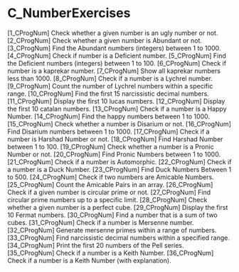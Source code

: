 # C_NumberExercises

[1_CProgNum] Check whether a given number is an ugly number or not.
[2_CProgNum] Check whether a given number is Abundant or not.
[3_CProgNum] Find the Abundant numbers (integers) between 1 to 1000.
[4_CProgNum] Check if number is a Deficient number.
[5_CProgNum] Find the Deficient numbers (integers) between 1 to 100.
[6_CProgNum] Check if number is a kaprekar number.
[7_CProgNum] Show all kaprekar numbers less than 1000.
[8_CProgNum] Check if a number is a Lychrel number.
[9_CProgNum] Count the number of Lychrel numbers within a specific range.
[10_CProgNum] Find the first 15 narcissistic decimal numbers.
[11_CProgNum] Display the first 10 lucas numbers.
[12_CProgNum] Display the first 10 catalan numbers.
[13_CProgNum] Check if a number is a Happy Number.
[14_CProgNum] Find the happy numbers between 1 to 1000.
[15_CProgNum] Check whether a number is Disarium or not.
[16_CProgNum] Find Disarium numbers between 1 to 1000.
[17_CProgNum] Check if a number is Harshad Number or not.
[18_CProgNum] Find Harshad Number between 1 to 100.
[19_CProgNum] Check whether a number is a Pronic Number or not.
[20_CProgNum] Find Pronic Numbers between 1 to 1000.
[21_CProgNum] Check if a number is Automorphic.
[22_CProgNum] Check if a number is a Duck Number.
[23_CProgNum] Find Duck Numbers Between 1 to 500.
[24_CProgNum] Check if two numbers are Amicable Numbers.
[25_CProgNum] Count the Amicable Pairs in an array.
[26_CProgNum] Check if a given number is circular prime or not.
[27_CProgNum] Find circular prime numbers up to a specific limit.
[28_CProgNum] Check whether a given number is a perfect cube.
[29_CProgNum] Display the first 10 Fermat numbers.
[30_CProgNum] Find a number that is a sum of two cubes.
[31_CProgNum] Check if a number is Mersenne number.
[32_CProgNum] Generate mersenne primes within a range of numbers.
[33_CProgNum] Find narcissistic decimal numbers within a specified range.
[34_CProgNum] Print the first 20 numbers of the Pell series.
[35_CProgNum] Check if a number is a Keith Number.
[36_CProgNum] Check if a number is a Keith Number (with explanation).
